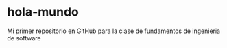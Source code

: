 # hola-mundo
Mi primer repositorio en GitHub para 
la clase de fundamentos de ingenieria de software
